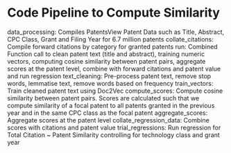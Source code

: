 # Code Pipeline to Compute Similarity 

data_processing: Compiles PatentsView Patent Data such as Title, Abstract, CPC Class, Grant and Filing Year for 6.7 million patents 
collate_citations: Compile forward citations by category for granted patents
run: Combined Function call to clean patent text (title and abstract), training numeric vectors, computing cosine similarity between patent pairs, 
     aggregate scores at the patent level, combine with forward citations and patent value and run regression
text_cleaning: Pre-process patent text, remove stop words, lemmatise text, remove words based on frequency 
train_vectors: Train cleaned patent text using Doc2Vec
compute_scores: Compute cosine similarity between patent pairs. Scores are calculated such that we compute similarity of a focal patent to all patents 
                granted in the previous year and in the same CPC class as the focal patent
aggregate_scores: Aggregate scores at the patent level
collate_regression_data: Combine scores with citations and patent value 
trial_regressions: Run regression for Total Citation ~ Patent Similarity controlling for technology class and grant year

